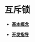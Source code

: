 # 互斥锁<a name="ZH-CN_TOPIC_0000001123948099"></a>

-   **[基本概念](基本概念-7.md)**  

-   **[开发指导](开发指导-8.md)**  


